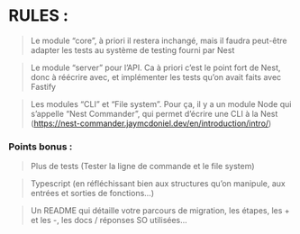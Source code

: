 # RULES :

> Le module “core”, à priori il restera inchangé, mais il faudra peut-être adapter les tests au système de testing fourni par Nest

> Le module “server” pour l’API. Ca à priori c’est le point fort de Nest, donc à réécrire avec, et implémenter les tests qu’on avait faits avec Fastify

> Les modules “CLI” et “File system”. Pour ça, il y a un module Node qui s’appelle “Nest Commander”, qui permet d’écrire une CLI à la Nest (https://nest-commander.jaymcdoniel.dev/en/introduction/intro/)

### Points bonus :

> Plus de tests (Tester la ligne de commande et le file system)

> Typescript (en réfléchissant bien aux structures qu’on manipule, aux entrées et sorties de fonctions...)

> Un README qui détaille votre parcours de migration, les étapes, les + et les -, les docs / réponses SO utilisées...
